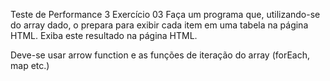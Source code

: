 Teste de Performance 3
Exercício 03
Faça um programa que, utilizando-se do array dado, o prepara para exibir cada item em uma tabela na página HTML. Exiba este resultado na página HTML.

Deve-se usar arrow function e as funções de iteração do array (forEach, map etc.)
